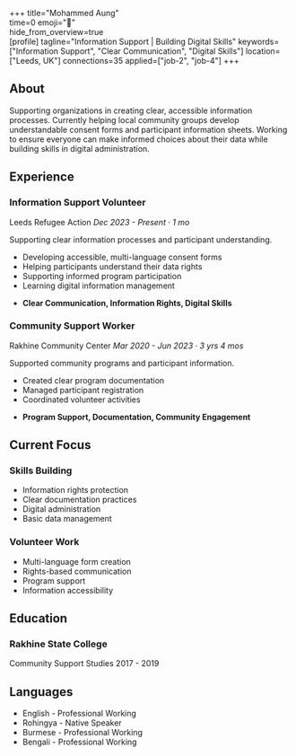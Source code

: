 +++ 
title="Mohammed Aung"  
time=0 
emoji="👤"  
hide_from_overview=true  
[profile] 
tagline="Information Support | Building Digital Skills" 
keywords=["Information Support", "Clear Communication", "Digital Skills"] 
location=["Leeds, UK"] 
connections=35 
applied=["job-2", "job-4"] 
+++

## About

Supporting organizations in creating clear, accessible information processes. Currently helping local community groups develop understandable consent forms and participant information sheets. Working to ensure everyone can make informed choices about their data while building skills in digital administration.

## Experience

### Information Support Volunteer

Leeds Refugee Action
_Dec 2023 - Present · 1 mo_

Supporting clear information processes and participant understanding.

- Developing accessible, multi-language consent forms
- Helping participants understand their data rights
- Supporting informed program participation
- Learning digital information management

* **Clear Communication, Information Rights, Digital Skills**

### Community Support Worker

Rakhine Community Center
_Mar 2020 - Jun 2023 · 3 yrs 4 mos_

Supported community programs and participant information.

- Created clear program documentation
- Managed participant registration
- Coordinated volunteer activities

* **Program Support, Documentation, Community Engagement**

## Current Focus

### Skills Building

- Information rights protection
- Clear documentation practices
- Digital administration
- Basic data management

### Volunteer Work

- Multi-language form creation
- Rights-based communication
- Program support
- Information accessibility

## Education

### Rakhine State College

Community Support Studies
2017 - 2019

## Languages

- English - Professional Working
- Rohingya - Native Speaker
- Burmese - Professional Working
- Bengali - Professional Working
